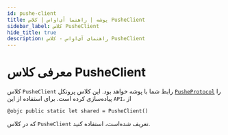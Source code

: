 ```yaml
---
id: pushe-client
title: پوشه | راهنما آی‌اواس | کلاس PusheClient
sidebar_label: کلاس PusheClient
hide_title: true
description: راهنمای آی‌اواس - کلاس PusheClient
---
```


# معرفی کلاس PusheClient

کلاس `PusheClient` رابط شما با پوشه خواهد بود. این کلاس پروتکل [`PusheProtocol`]("ios/reference/pushe-protocol") را پیاده‌سازی کرده است. برای استفاده از این `API`، از 

<div dir='ltr'>

`@objc public static let shared = PusheClient()`

</div>

که در کلاس `PusheClient` تعریف شده‌است، استفاده کنید.